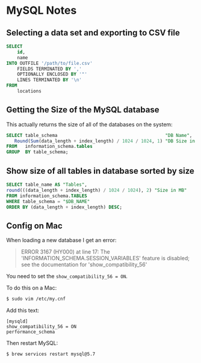 # MySQL Notes

## Selecting a data set and exporting to CSV file

```sql
SELECT
	id,
	name
INTO OUTFILE '/path/to/file.csv'
	FIELDS TERMINATED BY ','
	OPTIONALLY ENCLOSED BY '"'
	LINES TERMINATED BY '\n'
FROM
	locations
```

## Getting the Size of the MySQL database

This actually returns the size of all of the databases on the system:

```sql
SELECT table_schema                                        "DB Name",
   Round(Sum(data_length + index_length) / 1024 / 1024, 1) "DB Size in MB"
FROM   information_schema.tables
GROUP  BY table_schema;
```

## Show size of all tables in database sorted by size

```sql
SELECT table_name AS "Tables",
round(((data_length + index_length) / 1024 / 1024), 2) "Size in MB"
FROM information_schema.TABLES
WHERE table_schema = "$DB_NAME"
ORDER BY (data_length + index_length) DESC;
```

## Config on Mac 

When loading a new database I get an error:

> ERROR 3167 (HY000) at line 17: The 'INFORMATION_SCHEMA.SESSION_VARIABLES' feature is disabled; see the documentation for 'show_compatibility_56'

You need to set the `show_compatibility_56 = ON`.

To do this on a Mac:

```bash
$ sudo vim /etc/my.cnf
```

Add this text:

```text
[mysqld]
show_compatibility_56 = ON
performance_schema
```

Then restart MySQL:

```bash
$ brew services restart mysql@5.7
```
